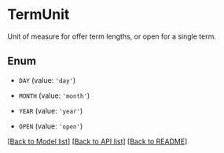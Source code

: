 # TermUnit

Unit of measure for offer term lengths, or open for a single term. 

## Enum

* `DAY` (value: `'day'`)

* `MONTH` (value: `'month'`)

* `YEAR` (value: `'year'`)

* `OPEN` (value: `'open'`)

[[Back to Model list]](../README.md#documentation-for-models) [[Back to API list]](../README.md#documentation-for-api-endpoints) [[Back to README]](../README.md)


